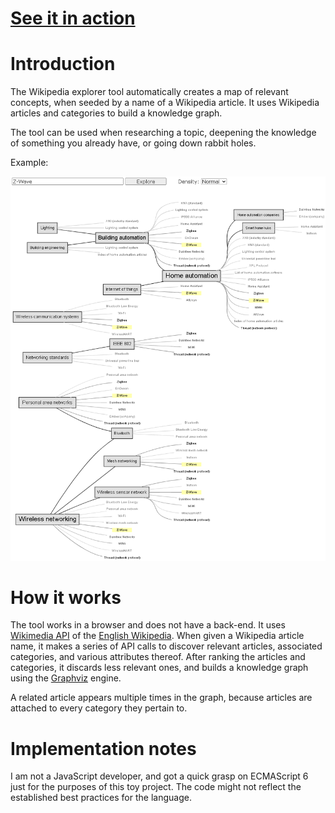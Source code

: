 # [See it in action](./src/index.html)

# Introduction

The Wikipedia explorer tool automatically creates a map of relevant concepts, when seeded by a name of a Wikipedia article. It uses Wikipedia articles and categories to build a knowledge graph. 

The tool can be used when researching a topic, deepening the knowledge of something you already have, or going down rabbit holes.

Example:

![](./doc/sample_graph.png)

# How it works

The tool works in a browser and does not have a back-end. It uses [Wikimedia API](https://www.mediawiki.org/wiki/API:Main_page) of the [English Wikipedia](https://en.wikipedia.org/). When given a Wikipedia article name, it makes a series of API calls to discover relevant articles, associated categories, and various attributes thereof. After ranking the articles and categories, it discards less relevant ones, and builds a knowledge graph using the [Graphviz](https://graphviz.org/) engine.

A related article appears multiple times in the graph, because articles are attached to every category they pertain to.

# Implementation notes

I am not a JavaScript developer, and got a quick grasp on ECMAScript 6 just for the purposes of this toy project. The code might not reflect the established best practices for the language.